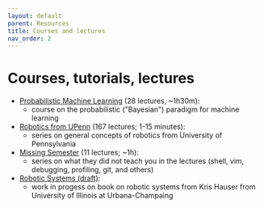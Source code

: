 ```yaml
---
layout: default
parent: Resources
title: Courses and lectures
nav_order: 2
---
```


# Courses, tutorials, lectures

- [Probabilistic Machine Learning](https://www.youtube.com/playlist?list=PL05umP7R6ij1tHaOFY96m5uX3J21a6yNd) (28 lectures, ~1h30m):
  - course on the probabilistic ("Bayesian") paradigm for machine learning
- [Robotics from UPenn](https://www.youtube.com/playlist?list=PLxQSlOe-wlgAlHUT_7jwhFfpnSS5upFYB) (167 lectures; 1-15 minutes):
  - series on general concepts of robotics from University of Pennsylvania
- [Missing Semester](https://www.youtube.com/watch?v=Z56Jmr9Z34Q&list=PLyzOVJj3bHQuloKGG59rS43e29ro7I57J&index=4&ab_channel=MissingSemester) (11 lectures; ~1h):
  - series on what they did not teach you in the lectures (shell, vim, debugging, profiling, git, and others)
- [Robotic Systems (draft)](https://motion.cs.illinois.edu/RoboticSystems/):
  - work in progess on book on robotic systems from Kris Hauser from University of Illinois at Urbana-Champaing
